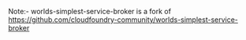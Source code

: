Note:- worlds-simplest-service-broker is a fork of https://github.com/cloudfoundry-community/worlds-simplest-service-broker
